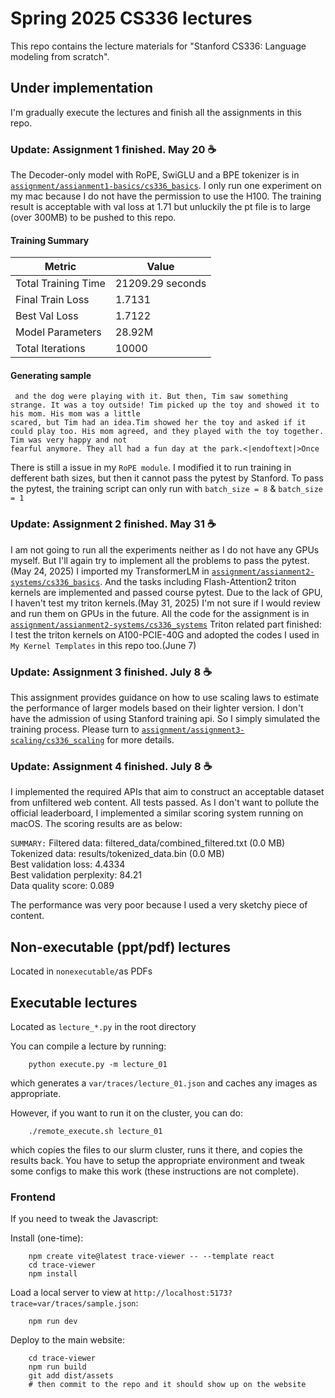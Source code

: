 # Spring 2025 CS336 lectures

This repo contains the lecture materials for "Stanford CS336: Language modeling from scratch".

## Under implementation
I'm gradually execute the lectures and finish all the assignments in this repo.
### Update: Assignment 1 finished. May 20 ☕
The Decoder-only model with RoPE, SwiGLU and a BPE tokenizer is in [`assignment/assianment1-basics/cs336_basics`](https://github.com/CatManJr/spring2025-notes-and-assignments/tree/main/assignments/assignment1-basics/cs336_basics). I only run one experiment on my mac because I do not have the permission to use the H100.
The training result is acceptable with val loss at 1.71 but unluckily the pt file is to large (over 300MB) to be pushed to this repo.

#### Training Summary             
| Metric              | Value            |
| ------------------- | ---------------- |
| Total Training Time | 21209.29 seconds |
| Final Train Loss    | 1.7131           |
| Best Val Loss       | 1.7122           |
| Model Parameters    | 28.92M           |
| Total Iterations    | 10000            |
#### Generating sample
```Generated Sample Text:
 and the dog were playing with it. But then, Tim saw something strange. It was a toy outside! Tim picked up the toy and showed it to his mom. His mom was a little 
scared, but Tim had an idea.Tim showed her the toy and asked if it could play too. His mom agreed, and they played with the toy together. Tim was very happy and not 
fearful anymore. They all had a fun day at the park.<|endoftext|>Once 
```
There is still a issue in my `RoPE module`. I modified it to run training in defferent bath sizes, but then it cannot pass the pytest by Stanford. To pass the pytest, the training script can only run with `batch_size = 8` & `batch_size = 1`

### Update: Assignment 2 finished. May 31 ☕
I am not going to run all the experiments neither as I do not have any GPUs myself. But I'll again try to implement all the problems to pass the pytest. (May 24, 2025)
I imported my TransformerLM in [`assignment/assianment2-systems/cs336_basics`](https://github.com/CatManJr/spring2025-notes-and-assignments/tree/main/assignments/assignment2-systems/cs336-basics). And the tasks including Flash-Attention2 triton kernels are implemented and passed course pytest. Due to the lack of GPU, I haven't test my triton kernels.(May 31, 2025) I'm not sure if I would review and run them on GPUs in the future. All the code for the assignment is in [`assignment/assianment2-systems/cs336_systems`](https://github.com/CatManJr/spring2025-notes-and-assignments/tree/main/assignments/assignment2-systems/cs336_systems)
Triton related part finished: I test the triton kernels on A100-PCIE-40G and adopted the codes I used in `My Kernel Templates` in this repo too.(June 7)

### Update: Assignment 3 finished. July 8 ☕
This assignment provides guidance on how to use scaling laws to estimate the performance of larger models based on their lighter version. I don't have the admission of using Stanford training api. So I simply simulated the training process. Please turn to [`assignment/assignment3-scaling/cs336_scaling`](https://github.com/CatManJr/spring2025-notes-and-assignments/tree/main/assignments/assignment3-scaling/cs336_scaling) for more details.

### Update: Assignment 4 finished. July 8 ☕
I implemented the required APIs that aim to construct an acceptable dataset from unfiltered web content. All tests passed. As I don't want to pollute the official leaderboard, I implemented a similar scoring system running on macOS. The scoring results are as below:

`SUMMARY:`
Filtered data: filtered_data/combined_filtered.txt (0.0 MB)  
Tokenized data: results/tokenized_data.bin (0.0 MB)  
Best validation loss: 4.4334  
Best validation perplexity: 84.21  
Data quality score: 0.089  

The performance was very poor because I used a very sketchy piece of content.

## Non-executable (ppt/pdf) lectures

Located in `nonexecutable/`as PDFs

## Executable lectures

Located as `lecture_*.py` in the root directory

You can compile a lecture by running:

        python execute.py -m lecture_01

which generates a `var/traces/lecture_01.json` and caches any images as
appropriate.

However, if you want to run it on the cluster, you can do:

        ./remote_execute.sh lecture_01

which copies the files to our slurm cluster, runs it there, and copies the
results back.  You have to setup the appropriate environment and tweak some
configs to make this work (these instructions are not complete).

### Frontend

If you need to tweak the Javascript:

Install (one-time):

        npm create vite@latest trace-viewer -- --template react
        cd trace-viewer
        npm install

Load a local server to view at `http://localhost:5173?trace=var/traces/sample.json`:

        npm run dev

Deploy to the main website:

        cd trace-viewer
        npm run build
        git add dist/assets
        # then commit to the repo and it should show up on the website
